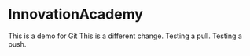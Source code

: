 # InnovationAcademy
This is a demo for Git 
This is a different change.
Testing a pull.
Testing a push.